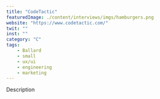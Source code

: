 ```yaml
---
title: "CodeTactic"
featuredImage: ./content/interviews/imgs/hamburgers.png
website: "https://www.codetactic.com/"
twit: ""
inst: ""
category: "C"
tags:
    - Ballard
    - small
    - ux/ui
    - engineering
    - marketing
---
```


Description
